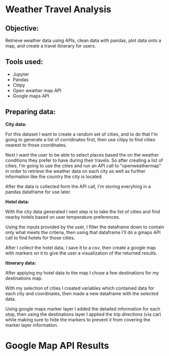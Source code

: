 # Weather Travel Analysis

## Objective: 
Retrieve weather data using APIs, clean data with pandas, plot data onto a map, and create a travel itinerary for users.

## Tools used:
- Jupyter
- Pandas
- Citipy
- Open weather map API
- Google maps API

## Preparing data:

**City data:**  

For this dataset I want to create a random set of cities, and to do that I'm going to generate a list of corridinates first, then use citipy to find cities nearest to those coordinates.

Next I want the user to be able to select places based the on the weather conditions they prefer to have during their travels. So after creating a list of cities, I'm going to use the cities and run an API call to "openweathermap" in order to retrieve the weather data on each city as well as further information like the country the city is located.

After the data is collected form the API call, I'm storing everyhing in a pandas dataframe for use later.

**Hotel data:**

With the city data generated I next step is to take the list of cities and find nearby hotels based on user temperature preferences.

Using the inputs provided by the user, I filter the dataframe down to contain only what meets the criteria, then using that dataframe I'll do a gmaps API call to find hotels for those cities.

After I collect the hotel data, I save it to a csv, then create a google map with markers on it to give the user a visualization of the returned results.

**Itinerary data:**

After applying my hotel data to the map I chose a few destinations for my destinations map.

With my selection of cities I created variables which contained data for each city and coordinates, then made a new dataframe with the selected data.

Using google maps marker layer I added the detailed information for each stop, then using the destinations layer I applied the trip directions (via car) while making sure to hide the markers to prevent it from covering the marker layer information.

# Google Map API Results

